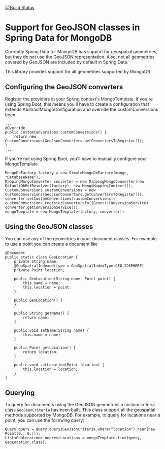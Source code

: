 [![Build Status](https://travis-ci.org/lievendoclo/geojson-spring-data.svg?branch=master)](https://travis-ci.org/lievendoclo/geojson-spring-data)

# Support for GeoJSON classes in Spring Data for MongoDB

Currently Spring Data for MongoDB has support for geospatial geometries, but they do not use the GeoJSON representation.
Also, not all geometries covered by GeoJSON are included by default in Spring Data.

This library provides support for all geometries supported by MongoDB.

## Configuring the GeoJSON converters

Register the providers in your Spring context's MongoTemplate. If you're using Spring Boot, this means you'll have to create a configuration that extends
AbstractMongoConfiguration and override the customConversions bean.

    ...
    @Override
    public CustomConversions customConversions() {
        return new CustomConversions(GeoJsonConverters.getConvertersToRegister());
    }
    ...

If you're not using Spring Boot, you'll have to manually configure your MongoTemplate.

    MongoDbFactory factory = new SimpleMongoDbFactory(mongo, "DatabaseName");
    MappingMongoConverter converter = new MappingMongoConverter(new DefaultDbRefResolver(factory), new MongoMappingContext());
    CustomConversions customConversions = new CustomConversions(GeoJsonConverters.getConvertersToRegister());
    converter.setCustomConversions(customConversions);
    customConversions.registerConvertersIn((GenericConversionService) converter.getConversionService());
    mongoTemplate = new MongoTemplate(factory, converter);

## Using the GeoJSON classes

You can use any of the geometries in your document classes. For example to use a point you can create a document like

    @Document
    public static class GeoLocation {
        private String name;
        @GeoSpatialIndexed(type = GeoSpatialIndexType.GEO_2DSPHERE)
        private Point location;

        public GeoLocation(String name, Point point) {
            this.name = name;
            this.location = point;
        }

        public GeoLocation() {
        }

        public String getName() {
            return name;
        }

        public void setName(String name) {
            this.name = name;
        }

        public Point getLocation() {
            return location;
        }

        public void setLocation(Point location) {
            this.location = location;
        }
    }

## Querying

To query for documents using the GeoJSON geometries a custom criteria class `GeoJsonCriteria` has been built. This class support all
the geospatial methods supported by MongoDB. For example, to query for locations near a point, you can use the following query:

    Query query = Query.query(GeoJsonCriteria.where("location").near(new Point(0., 0.)));
    List<GeoLocation> nearestLocations = mongoTemplate.find(query, GeoLocation.class);

